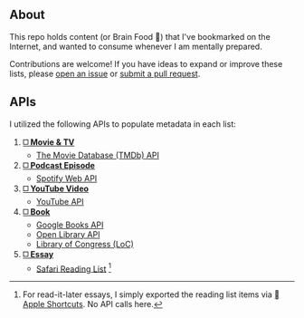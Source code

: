 ## About

This repo holds content (or Brain Food 🧠) that I've bookmarked on the Internet, and wanted to consume whenever I am mentally prepared.

Contributions are welcome! If you have ideas to expand or improve these lists, please [open an issue](https://github.com/huaminghuangtw/Brain-Food/issues/new) or [submit a pull request](https://github.com/huaminghuangtw/Brain-Food/compare).

## APIs

I utilized the following APIs to populate metadata in each list:

1. **[◻️ Movie & TV](https://huami.ng/bookmarks/movie-tv-shows)**
	* [The Movie Database (TMDb) API](https://developer.themoviedb.org)
2. **[◻️ Podcast Episode](https://huami.ng/bookmarks/podcasts)**
	* [Spotify Web API](https://developer.spotify.com/documentation/web-api)
3. **[◻️ YouTube Video](https://huami.ng/bookmarks/youtube-videos)**
	* [YouTube API](https://developers.google.com/youtube/v3/getting-started)
4. **[◻️ Book](https://huami.ng/bookmarks/books)**
	* [Google Books API](https://developers.google.com/books/docs/overview)
	* [Open Library API](https://openlibrary.org/developers/api)
	* [Library of Congress (LoC)](https://www.loc.gov/apis)
5. **[◻️ Essay](https://huami.ng/bookmarks/articles)**
	* [Safari Reading List](https://support.apple.com/en-euro/guide/iphone/iph1a4721132/ios) [^1]

[^1]: For read-it-later essays, I simply exported the reading list items via [ Apple Shortcuts](https://shortcutomation.com). No API calls here.

